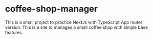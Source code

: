 # coffee-shop-manager
This is a small project to practice NextJs with TypeScript App router version. This is a site to manages a small coffee shop with simple base features.
